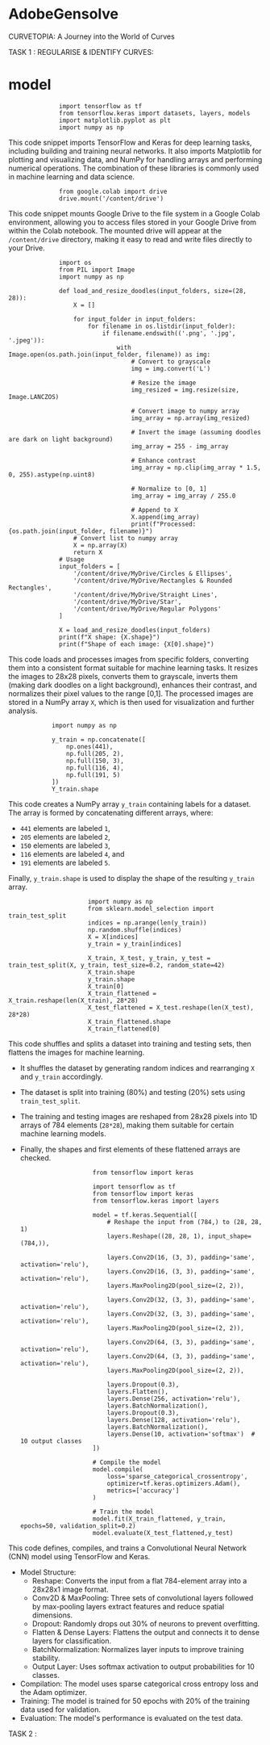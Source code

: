 # AdobeGensolve
CURVETOPIA: A Journey into the World of Curves

TASK 1 : REGULARISE & IDENTIFY CURVES:

# model
                  import tensorflow as tf
                  from tensorflow.keras import datasets, layers, models
                  import matplotlib.pyplot as plt
                  import numpy as np

This code snippet imports TensorFlow and Keras for deep learning tasks, including building and training neural networks. It also imports Matplotlib for plotting and visualizing data, and NumPy for handling arrays and performing numerical operations. The combination of these libraries is commonly used in machine learning and data science.


                  from google.colab import drive
                  drive.mount('/content/drive')


This code snippet mounts Google Drive to the file system in a Google Colab environment, allowing you to access files stored in your Google Drive from within the Colab notebook. The mounted drive will appear at the `/content/drive` directory, making it easy to read and write files directly to your Drive.


                  import os
                  from PIL import Image
                  import numpy as np
                  
                  def load_and_resize_doodles(input_folders, size=(28, 28)):
                      X = []
                  
                      for input_folder in input_folders:
                          for filename in os.listdir(input_folder):
                              if filename.endswith(('.png', '.jpg', '.jpeg')):
                                  with Image.open(os.path.join(input_folder, filename)) as img:
                                      # Convert to grayscale
                                      img = img.convert('L')
                  
                                      # Resize the image
                                      img_resized = img.resize(size, Image.LANCZOS)
                  
                                      # Convert image to numpy array
                                      img_array = np.array(img_resized)
                  
                                      # Invert the image (assuming doodles are dark on light background)
                                      img_array = 255 - img_array
                  
                                      # Enhance contrast
                                      img_array = np.clip(img_array * 1.5, 0, 255).astype(np.uint8)
                  
                                      # Normalize to [0, 1]
                                      img_array = img_array / 255.0
                  
                                      # Append to X
                                      X.append(img_array)
                                      print(f"Processed: {os.path.join(input_folder, filename)}")
                      # Convert list to numpy array
                      X = np.array(X)
                      return X
                  # Usage
                  input_folders = [
                      '/content/drive/MyDrive/Circles & Ellipses',
                      '/content/drive/MyDrive/Rectangles & Rounded Rectangles',
                      '/content/drive/MyDrive/Straight Lines',
                      '/content/drive/MyDrive/Star',
                      '/content/drive/MyDrive/Regular Polygons'
                  ]
                  
                  X = load_and_resize_doodles(input_folders)
                  print(f"X shape: {X.shape}")
                  print(f"Shape of each image: {X[0].shape}")

This code loads and processes images from specific folders, converting them into a consistent format suitable for machine learning tasks. It resizes the images to 28x28 pixels, converts them to grayscale, inverts them (making dark doodles on a light background), enhances their contrast, and normalizes their pixel values to the range [0,1]. The processed images are stored in a NumPy array `X`, which is then used for visualization and further analysis.


                import numpy as np
                
                y_train = np.concatenate([
                    np.ones(441),
                    np.full(205, 2),
                    np.full(150, 3),
                    np.full(116, 4),
                    np.full(191, 5)
                ])
                Y_train.shape

This code creates a NumPy array `y_train` containing labels for a dataset. The array is formed by concatenating different arrays, where:

- `441` elements are labeled `1`,
- `205` elements are labeled `2`,
- `150` elements are labeled `3`,
- `116` elements are labeled `4`, and
- `191` elements are labeled `5`.

Finally, `y_train.shape` is used to display the shape of the resulting `y_train` array.

                          import numpy as np
                          from sklearn.model_selection import train_test_split
                          indices = np.arange(len(y_train))
                          np.random.shuffle(indices)
                          X = X[indices]
                          y_train = y_train[indices]
                          
                          X_train, X_test, y_train, y_test = train_test_split(X, y_train, test_size=0.2, random_state=42)
                          X_train.shape
                          y_train.shape
                          X_train[0]
                          X_train_flattened = X_train.reshape(len(X_train), 28*28)
                          X_test_flattened = X_test.reshape(len(X_test), 28*28)
                          X_train_flattened.shape
                          X_train_flattened[0]

This code shuffles and splits a dataset into training and testing sets, then flattens the images for machine learning.

- It shuffles the dataset by generating random indices and rearranging `X` and `y_train` accordingly.
- The dataset is split into training (80%) and testing (20%) sets using `train_test_split`.
- The training and testing images are reshaped from 28x28 pixels into 1D arrays of 784 elements (`28*28`), making them suitable for certain machine learning models.
- Finally, the shapes and first elements of these flattened arrays are checked.


                          from tensorflow import keras
                          
                          import tensorflow as tf
                          from tensorflow import keras
                          from tensorflow.keras import layers
                          
                          model = tf.keras.Sequential([
                              # Reshape the input from (784,) to (28, 28, 1)
                              layers.Reshape((28, 28, 1), input_shape=(784,)),
                          
                              layers.Conv2D(16, (3, 3), padding='same', activation='relu'),
                              layers.Conv2D(16, (3, 3), padding='same', activation='relu'),
                              layers.MaxPooling2D(pool_size=(2, 2)),
                          
                              layers.Conv2D(32, (3, 3), padding='same', activation='relu'),
                              layers.Conv2D(32, (3, 3), padding='same', activation='relu'),
                              layers.MaxPooling2D(pool_size=(2, 2)),
                          
                              layers.Conv2D(64, (3, 3), padding='same', activation='relu'),
                              layers.Conv2D(64, (3, 3), padding='same', activation='relu'),
                              layers.MaxPooling2D(pool_size=(2, 2)),
                          
                              layers.Dropout(0.3),
                              layers.Flatten(),
                              layers.Dense(256, activation='relu'),
                              layers.BatchNormalization(),
                              layers.Dropout(0.3),
                              layers.Dense(128, activation='relu'),
                              layers.BatchNormalization(),
                              layers.Dense(10, activation='softmax')  # 10 output classes
                          ])
                          
                          # Compile the model
                          model.compile(
                              loss='sparse_categorical_crossentropy',
                              optimizer=tf.keras.optimizers.Adam(),
                              metrics=['accuracy']
                          )
                          
                          # Train the model
                          model.fit(X_train_flattened, y_train, epochs=50, validation_split=0.2)
                          model.evaluate(X_test_flattened,y_test)

This code defines, compiles, and trains a Convolutional Neural Network (CNN) model using TensorFlow and Keras.

- Model Structure:
  - Reshape: Converts the input from a flat 784-element array into a 28x28x1 image format.
  - Conv2D & MaxPooling: Three sets of convolutional layers followed by max-pooling layers extract features and reduce spatial dimensions.
  - Dropout: Randomly drops out 30% of neurons to prevent overfitting.
  - Flatten & Dense Layers: Flattens the output and connects it to dense layers for classification.
  - BatchNormalization: Normalizes layer inputs to improve training stability.
  - Output Layer: Uses softmax activation to output probabilities for 10 classes.
- Compilation: The model uses sparse categorical cross entropy loss and the Adam optimizer.
- Training: The model is trained for 50 epochs with 20% of the training data used for validation.
- Evaluation: The model's performance is evaluated on the test data.



TASK 2 :


